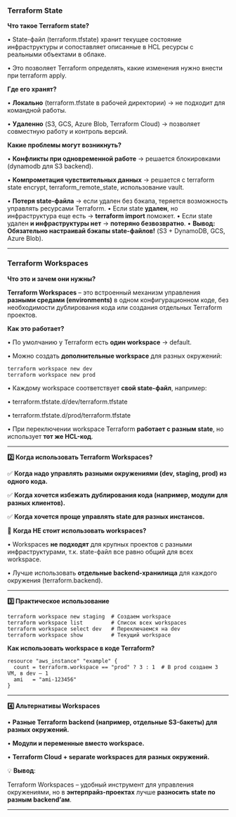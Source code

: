 
### Terraform State

**Что такое Terraform state?**

• State-файл (terraform.tfstate) хранит текущее состояние инфраструктуры и сопоставляет описанные в HCL ресурсы с реальными объектами в облаке.

• Это позволяет Terraform определять, какие изменения нужно внести при terraform apply.

**Где его хранят?**

• **Локально** (terraform.tfstate в рабочей директории) → не подходит для командной работы.

• **Удаленно** (S3, GCS, Azure Blob, Terraform Cloud) → позволяет совместную работу и контроль версий.

**Какие проблемы могут возникнуть?**

• **Конфликты при одновременной работе** → решается блокировками (dynamodb для S3 backend).

• **Компрометация чувствительных данных** → решается с terraform state encrypt, terraform_remote_state, использование vault.

• **Потеря state-файла** → если удален без бэкапа, теряется возможность управлять ресурсами Terraform.
	• Если state **удален**, но инфраструктура еще есть → **terraform import** поможет.
	• Если state удален **и инфраструктуры нет** → **потеряно безвозвратно**.
	• **Вывод:** **Обязательно настраивай бэкапы state-файлов!** (S3 + DynamoDB, GCS, Azure Blob).

---

### Terraform Workspaces

**Что это и зачем они нужны?**  

**Terraform Workspaces** – это встроенный механизм управления **разными средами (environments)** в одном конфигурационном коде, без необходимости дублирования кода или создания отдельных Terraform проектов.

**Как это работает?**

• По умолчанию у Terraform есть **один workspace** → default.

• Можно создать **дополнительные workspace** для разных окружений:

```
terraform workspace new dev
terraform workspace new prod
```

  

• Каждому workspace соответствует **свой state-файл**, например:

• terraform.tfstate.d/dev/terraform.tfstate

• terraform.tfstate.d/prod/terraform.tfstate

• При переключении workspace Terraform **работает с разным state**, но использует **тот же 
HCL-код**.

---

**2️⃣ Когда использовать Terraform Workspaces?**

✅ **Когда надо управлять разными окружениями (dev, staging, prod) из одного кода.**

✅ **Когда хочется избежать дублирования кода (например, модули для разных клиентов).**

✅ **Когда хочется проще управлять state для разных инстансов.**

🚨 **Когда НЕ стоит использовать workspaces?**

• Workspaces **не подходят** для крупных проектов с разными инфраструктурами, т.к. state-файл все равно общий для всех workspace.

• Лучше использовать **отдельные backend-хранилища** для каждого окружения (terraform.backend).

---

**3️⃣ Практическое использование**

```
terraform workspace new staging  # Создаем workspace
terraform workspace list         # Список всех workspaces
terraform workspace select dev   # Переключаемся на dev
terraform workspace show         # Текущий workspace
```

**Как использовать workspace в коде Terraform?**

```
resource "aws_instance" "example" {
  count = terraform.workspace == "prod" ? 3 : 1  # В prod создаем 3 VM, в dev — 1
  ami   = "ami-123456"
}
```

  

---

**4️⃣ Альтернативы Workspaces**

• **Разные Terraform backend (например, отдельные S3-бакеты) для разных окружений.**

• **Модули и переменные вместо workspace.**

• **Terraform Cloud + separate workspaces для разных окружений.**


💡 **Вывод**:

Terraform Workspaces – удобный инструмент для управления окружениями, но в **энтерпрайз-проектах** лучше **разносить state по разным backend’ам**.



---